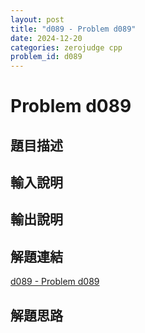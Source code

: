 ```yaml
---
layout: post
title: "d089 - Problem d089"
date: 2024-12-20
categories: zerojudge cpp
problem_id: d089
---
```


# Problem d089

## 題目描述



## 輸入說明



## 輸出說明



## 解題連結

[d089 - Problem d089](https://zerojudge.tw/ShowProblem?problemid=d089)

## 解題思路

